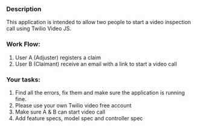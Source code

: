 ### Description

This application is intended to allow two people to start a video inspection call using Twilio Video JS.

### Work Flow:

1. User A (Adjuster) registers a claim
2. User B (Claimant) receive an email with a link to start a video call


### Your tasks:

1. Find all the errors, fix them and make sure the application is running fine.
2. Please use your own Twilio video free account
3. Make sure A & B can start video call
4. Add feature specs, model spec and controller spec
